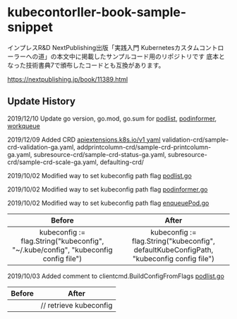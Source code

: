 # kubecontorller-book-sample-snippet
インプレスR&D NextPublishing出版「実践入門 Kubernetesカスタムコントローラーへの道」の本文中に掲載したサンプルコード用のリポジトリです
底本となった技術書典7で頒布したコードとも互換があります。

https://nextpublishing.jp/book/11389.html

## Update History

2019/12/10 Update go version, go.mod, go.sum for [podlist](02/podlist), [podinformer](02/podinformer), [workqueue](02/workqueue)

2019/12/09 Added CRD [apiextensions.k8s.io/v1 yaml](01) validation-crd/sample-crd-validation-ga.yaml, addprintcolumn-crd/sample-crd-printcolumn-ga.yaml, subresource-crd/sample-crd-status-ga.yaml, subresource-crd/sample-crd-scale-ga.yaml, defaulting-crd/ 

2019/10/02 Modified way to set kubeconfig path flag [podlist.go](02/podlist/podlist.go#L9-L21)  

2019/10/02 Modified way to set kubeconfig path flag [podinformer.go](02/podinformer/podinformer.go#L11-L25)   

2019/10/02 Modified way to set kubeconfig path flag [enqueuePod.go](02/workqueue/enqueuePod.go#L12-L27)   

|Before|After|
|:---:|:---:|
|kubeconfig := flag.String("kubeconfig", "~/.kube/config", "kubeconfig config file")|kubeconfig := flag.String("kubeconfig", defaultKubeConfigPath, "kubeconfig config file")|

2019/10/03 Added comment to clientcmd.BuildConfigFromFlags [podlist.go](02/podlist/podlist.go#L24) 

|Before|After|
|:---:|:---:|
||// retrieve kubeconfig|
